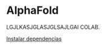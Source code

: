 # AlphaFold
LGJLKASJGLASJGLSAJLGAI COLAB.

[Instalar dependencias](Archives/Descarga_de_dependencias)
